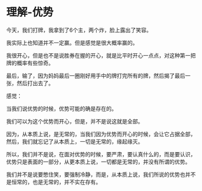 # 理解-优势

今天，我们打牌，我拿到了6个主，两个炸，脸上露出了笑容。

我实际上也知道并不一定赢。但是感觉是很大概率赢的。


我很开心，但是也不是说胜券在握的开心，就是比平时开心一点点，对这种第一把牌的概率有些惊奇。

最后，输了，因为妈妈最后一圈刚好用手中的牌打完所有的牌，然后揭了最后一张，然后打出去了。

感觉：

当我们说优势的时候，优势可能的确是存在的。

我们可以为这个优势而开心，但是，并不是说这就是全部。

因为，从本质上说，是无常的，当我们因为优势而开心的时候，会让它占据全部，然后，我们就忘记了从本质上，一切是无常的，缘起缘灭。

所以，我们并不是说，在面对优势的时候，要严肃，要认真什么的，而是要认识，优势只是表面的一部分，从更本质上说，一切都是无常的，并没有所谓的优势。

我们并不是说要憋住笑，要强制冷静，而是，从本质上说，我们所说的优势也并不是恒常的，也是无常的，并不实在存有。